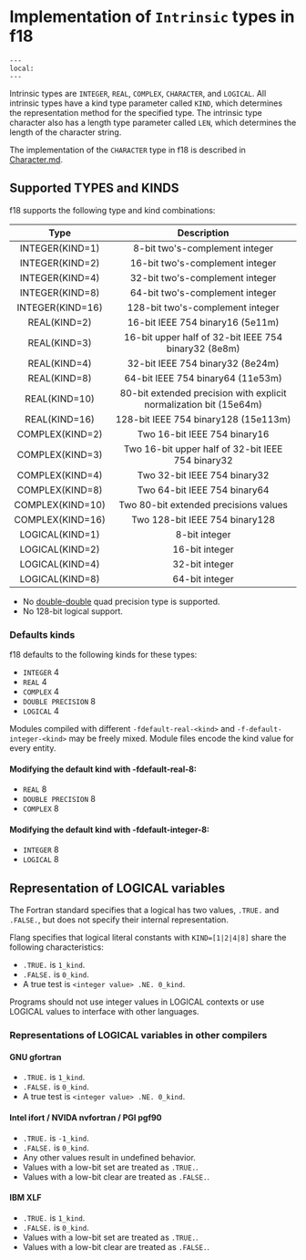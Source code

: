<!--===- docs/IntrinsicTypes.md

   Part of the LLVM Project, under the Apache License v2.0 with LLVM Exceptions.
   See https://llvm.org/LICENSE.txt for license information.
   SPDX-License-Identifier: Apache-2.0 WITH LLVM-exception

-->

# Implementation of `Intrinsic` types in f18

```{contents}
---
local:
---
```

Intrinsic types are `INTEGER`, `REAL`, `COMPLEX`, `CHARACTER`, and `LOGICAL`.
All intrinsic types have a kind type parameter called `KIND`,
which determines the representation method for the specified type.
The intrinsic type character also has a length type parameter called `LEN`,
which determines the length of the character string.

The implementation of the `CHARACTER` type in f18 is described
in [Character.md](Character.md).

## Supported TYPES and KINDS

f18 supports the following type and kind combinations:

| Type | Description |
| :--: | :---------: |
| INTEGER(KIND=1) | 8-bit two's-complement integer |
| INTEGER(KIND=2) | 16-bit two's-complement integer |
| INTEGER(KIND=4) | 32-bit two's-complement integer |
| INTEGER(KIND=8) | 64-bit two's-complement integer |
| INTEGER(KIND=16) | 128-bit two's-complement integer |
| REAL(KIND=2) | 16-bit IEEE 754 binary16 (5e11m) |
| REAL(KIND=3) | 16-bit upper half of 32-bit IEEE 754 binary32 (8e8m) |
| REAL(KIND=4) | 32-bit IEEE 754 binary32 (8e24m) |
| REAL(KIND=8) | 64-bit IEEE 754 binary64 (11e53m) |
| REAL(KIND=10) | 80-bit extended precision with explicit normalization bit (15e64m) |
| REAL(KIND=16) | 128-bit IEEE 754 binary128 (15e113m) |
| COMPLEX(KIND=2) | Two 16-bit IEEE 754 binary16 |
| COMPLEX(KIND=3) | Two 16-bit upper half of 32-bit IEEE 754 binary32 |
| COMPLEX(KIND=4) | Two 32-bit IEEE 754 binary32 |
| COMPLEX(KIND=8) | Two 64-bit IEEE 754 binary64 |
| COMPLEX(KIND=10) | Two 80-bit extended precisions values |
| COMPLEX(KIND=16) | Two 128-bit IEEE 754 binary128 |
| LOGICAL(KIND=1) | 8-bit integer |
| LOGICAL(KIND=2) | 16-bit integer |
| LOGICAL(KIND=4) | 32-bit integer |
| LOGICAL(KIND=8) | 64-bit integer |

* No [double-double](https://en.wikipedia.org/wiki/Quadruple-precision_floating-point_format)
quad precision type is supported.
* No 128-bit logical support.

### Defaults kinds

f18 defaults to the following kinds for these types:

* `INTEGER` 4
* `REAL` 4
* `COMPLEX` 4
* `DOUBLE PRECISION` 8
* `LOGICAL` 4

Modules compiled with different `-fdefault-real-<kind>` and
`-f-default-integer-<kind>` may be freely mixed. Module files encode the kind
value for every entity.

#### Modifying the default kind with -fdefault-real-8:

* `REAL` 8
* `DOUBLE PRECISION` 8
* `COMPLEX` 8

#### Modifying the default kind with -fdefault-integer-8:

* `INTEGER` 8
* `LOGICAL` 8

## Representation of LOGICAL variables

The Fortran standard specifies that a logical has two values, `.TRUE.` and
`.FALSE.`, but does not specify their internal representation.

Flang specifies that logical literal constants with `KIND=[1|2|4|8]` share the
following characteristics:

* `.TRUE.` is `1_kind`.
* `.FALSE.` is `0_kind`.
* A true test is `<integer value> .NE. 0_kind`.

Programs should not use integer values in LOGICAL contexts or use LOGICAL values
to interface with other languages.

### Representations of LOGICAL variables in other compilers

#### GNU gfortran

* `.TRUE.` is `1_kind`.
* `.FALSE.` is `0_kind`.
* A true test is `<integer value> .NE. 0_kind`.

#### Intel ifort / NVIDA nvfortran / PGI pgf90

* `.TRUE.` is `-1_kind`.
* `.FALSE.` is `0_kind`.
* Any other values result in undefined behavior.
* Values with a low-bit set are treated as `.TRUE.`.
* Values with a low-bit clear are treated as `.FALSE.`.

#### IBM XLF

* `.TRUE.` is `1_kind`.
* `.FALSE.` is `0_kind`.
* Values with a low-bit set are treated as `.TRUE.`.
* Values with a low-bit clear are treated as `.FALSE.`.
